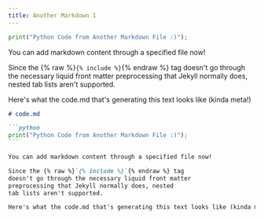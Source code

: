 ```yaml
---
title: Another Markdown 1
---
```


```python
print("Python Code from Another Markdown File :)");
```

You can add markdown content through a specified file now!

Since the {% raw %}`{% include %}`{% endraw %} tag
doesn't go through the necessary liquid front matter
preprocessing that Jekyll normally does, nested
tab lists aren't supported.  

Here's what the code.md that's generating this text looks like (kinda meta!)

~~~md
# code.md

```python
print("Python Code from Another Markdown File :)");
```

You can add markdown content through a specified file now!

Since the {% raw %}`{% include %}`{% endraw %} tag
doesn't go through the necessary liquid front matter
preprocessing that Jekyll normally does, nested
tab lists aren't supported.  

Here's what the code.md that's generating this text looks like (kinda meta!)
~~~

